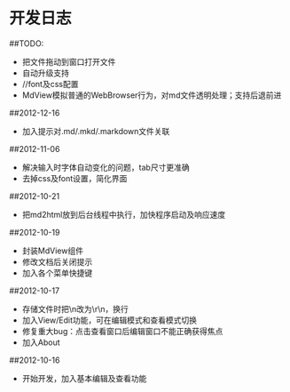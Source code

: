 开发日志
========
##TODO:
- 把文件拖动到窗口打开文件
- 自动升级支持
- //font及css配置
- MdView模拟普通的WebBrowser行为，对md文件透明处理；支持后退前进

##2012-12-16
- 加入提示对.md/.mkd/.markdown文件关联

##2012-11-06
- 解决输入时字体自动变化的问题，tab尺寸更准确
- 去掉css及font设置，简化界面

##2012-10-21
- 把md2html放到后台线程中执行，加快程序启动及响应速度

##2012-10-19

- 封装MdView组件
- 修改文档后关闭提示
- 加入各个菜单快捷键

##2012-10-17
- 存储文件时把\n改为\r\n，换行
- 加入View/Edit功能，可在编辑模式和查看模式切换
- 修复重大bug：点击查看窗口后编辑窗口不能正确获得焦点
- 加入About

##2012-10-16
- 开始开发，加入基本编辑及查看功能
